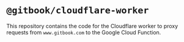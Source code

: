 # `@gitbook/cloudflare-worker`

This repository contains the code for the Cloudflare worker to proxy requests from `www.gitbook.com` to the Google Cloud Function.
